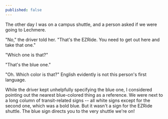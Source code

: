 ```yaml
---
published: false
---
```


The other day I was on a campus shuttle, and a person asked if we were going to Lechmere.

"No," the driver told her. "That's the EZRide. You need to get out here and take that one."

"Which one is that?"

"That's the blue one."

"Oh. Which color is that?" English evidently is not this person's first language.

While the driver kept unhelpfully specifying the blue one, I considered pointing out the nearest blue-colored thing as a reference. We were next to a long column of transit-related signs -- all white signs except for the second one, which was a bold blue. But it wasn't a sign for the EZRide shuttle. The blue sign directs you to the very shuttle we're on!
